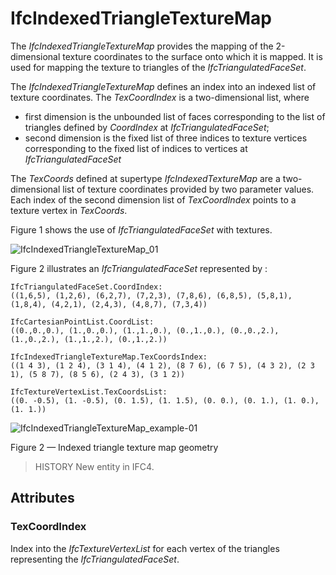 # IfcIndexedTriangleTextureMap

The _IfcIndexedTriangleTextureMap_ provides the mapping of the 2-dimensional texture coordinates to the surface onto which it is mapped. It is used for mapping the texture to triangles of the _IfcTriangulatedFaceSet_.<!-- end of definition -->

The _IfcIndexedTriangleTextureMap_ defines an index into an indexed list of texture coordinates. The _TexCoordIndex_ is a two-dimensional list, where

* first dimension is the unbounded list of faces corresponding to the list of triangles defined by _CoordIndex_ at _IfcTriangulatedFaceSet_;
* second dimension is the fixed list of three indices to texture vertices corresponding to the fixed list of indices to vertices at _IfcTriangulatedFaceSet_

The _TexCoords_ defined at supertype _IfcIndexedTextureMap_ are a two-dimensional list of texture coordinates provided by two parameter values. Each index of the second dimension list of _TexCoordIndex_ points to a texture vertex in _TexCoords_.

Figure 1 shows the use of _IfcTriangulatedFaceSet_ with textures.

![IfcIndexedTriangleTextureMap_01](../../../../figures/ifcindexedtriangletexturemap_01.png)

Figure 2 illustrates an _IfcTriangulatedFaceSet_ represented by  :

```
IfcTriangulatedFaceSet.CoordIndex:
((1,6,5), (1,2,6), (6,2,7), (7,2,3), (7,8,6), (6,8,5), (5,8,1), (1,8,4), (4,2,1), (2,4,3), (4,8,7), (7,3,4))

IfcCartesianPointList.CoordList:
((0.,0.,0.), (1.,0.,0.), (1.,1.,0.), (0.,1.,0.), (0.,0.,2.), (1.,0.,2.), (1.,1.,2.), (0.,1.,2.))

IfcIndexedTriangleTextureMap.TexCoordsIndex:
((1 4 3), (1 2 4), (3 1 4), (4 1 2), (8 7 6), (6 7 5), (4 3 2), (2 3 1), (5 8 7), (8 5 6), (2 4 3), (3 1 2))

IfcTextureVertexList.TexCoordsList:
((0. -0.5), (1. -0.5), (0. 1.5), (1. 1.5), (0. 0.), (0. 1.), (1. 0.), (1. 1.))
```

![IfcIndexedTriangleTextureMap_example-01](../../../../figures/ifcindexedtriangletexturemap_example-01.png)

Figure 2 — Indexed triangle texture map geometry

> HISTORY New entity in IFC4.


## Attributes

### TexCoordIndex
Index into the _IfcTextureVertexList_ for each vertex of the triangles representing the _IfcTriangulatedFaceSet_.
